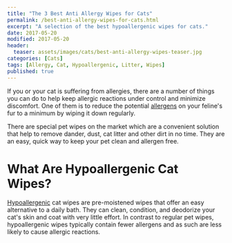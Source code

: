 ```yaml
---
title: "The 3 Best Anti Allergy Wipes for Cats"
permalink: /best-anti-allergy-wipes-for-cats.html
excerpt: "A selection of the best hypoallergenic wipes for cats."
date: 2017-05-20
modified: 2017-05-20
header:
  teaser: assets/images/cats/best-anti-allergy-wipes-teaser.jpg
categories: [Cats]
tags: [Allergy, Cat, Hypoallergenic, Litter, Wipes]
published: true
---
```


If you or your cat is suffering from allergies, there are a number of things you can do to help keep allergic reactions under control and minimize discomfort. One of them is to reduce the potential [allergens](https://en.wikipedia.org/wiki/Allergen) on your feline's fur to a minimum by wiping it down regularly.

There are special pet wipes on the market which are a convenient solution that help to remove dander, dust, cat litter and other dirt in no time. They are an easy, quick way to keep your pet clean and allergen free.

# What Are Hypoallergenic Cat Wipes?

[Hypoallergenic](https://en.wikipedia.org/wiki/Hypoallergenic) cat wipes are pre-moistened wipes that offer an easy alternative to a daily bath. They can clean, condition, and deodorize your cat's skin and coat with very little effort. In contrast to regular pet wipes, hypoallergenic wipes typically contain fewer allergens and as such are less likely to cause allergic reactions.




